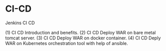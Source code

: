 # CI-CD
Jenkins CI CD 

(1) CI CD Introduction and benefits.
(2) CI CD Deploy WAR on bare metal tomcat server.
(3) CI CD Deploy WAR on docker container.
(4) CI CD Deply WAR on Kubernetes orchestration tool with help of ansible.
